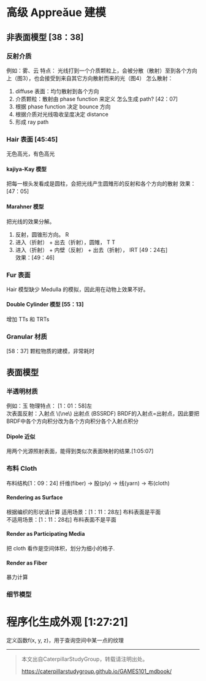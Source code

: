 # 高级 Appreǎue 建模

## 非表面模型 [38：38]

### 反射介质

例如：雾、云
特点：
光线打到一个介质颗粒上，会被分散（散射）至到各个方向上（图3），也会接受到来自其它方向散射而来的光（图4）
怎么散射：  
1. diffuse 表面：均匀散射到各个方向
2. 介质颗粒：散射由 phase function 来定义
怎么生成 path? [42：07]
1. 根据 phase function 决定 bounce 方向
2. 根据介质对光线吸收呈度决定 distance
3. 形成 ray path

### Hair 表面 [45:45]

无色高光，有色高光

#### kajiya-Kay 模型
把每一根头发看成是圆柱，会把光线产生圆雉形的反射和各个方向的散射
效果：[47：05]

#### Marahner 模型
把光线的效果分解。
1. 反射，圆锥形方向。 R
2. 进入（折射） + 出去（折射），圆雉， T T
3. 进入（折射） + 内壁（反射） + 出去（折射）， IRT
[49：24右]  
效果：[49：46]

### Fur 表面

Hair 模型缺少 Medulla 的模拟，因此用在动物上效果不好。

#### Double Cylinder 模型 [55：13]

增加 TTs 和 TRTs

### Granular 材质
[58：37] 颗粒物质的建模，非常耗时

## 表面模型

### 半透明材质

例如：玉
物理特点： [1：01：58]左  
次表面反射：入射点 \\(\ne\\) 出射点 (BSSRDF)
BRDF的入射点=出射点，因此要把BRDF中各个方向积分改为各个方向积分各个入射点积分

#### Dipole 近似

用两个光源照射表面，能得到类似次表面映射的结果.[1:05:07]

### 布料 Cloth

布料结构[1：09：24]
纤维(fiber) → 股(ply) → 线(yarn) → 布(cloth)

#### Rendering as Surface

根据编织的形状请计算
适用场景：[1：11：28左] 布料表面是平面  
不适用场景：[1：11：28右] 布料表面不是平面

#### Render as Participating Media

把 cloth 看作是空间体积，划分为细小的格子.

#### Render as Fiber

暴力计算

### 细节模型

# 程序化生成外观 [1:27:21]

定义函数f(x, y, z)，用于查询空间中某一点的纹理

------------------------------

> 本文出自CaterpillarStudyGroup，转载请注明出处。
>
> https://caterpillarstudygroup.github.io/GAMES101_mdbook/